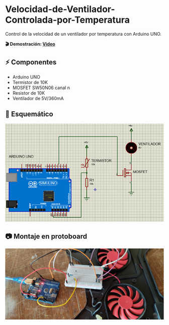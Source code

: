 # Velocidad-de-Ventilador-Controlada-por-Temperatura
Control de la velocidad de un ventilador por temperatura con Arduino UNO.

**🎬 Demostración: [Video](https://www.youtube.com/watch?v=LNJPHR0Pbnc)**

## ⚡ Componentes
- Arduino UNO
- Termistor de 10K
- MOSFET SW50N06 canal n
- Resistor de 10K
- Ventilador de 5V/360mA

## 📐 Esquemático
![alt text](./Imagenes/Diagrama.PNG)

## 📷 Montaje en protoboard
![alt text](./Imagenes/Montaje.jpg)
